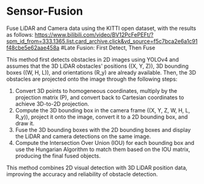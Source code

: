 # Sensor-Fusion
Fuse LiDAR and Camera data using the KITTI open dataset, with the results as follows:
https://www.bilibili.com/video/BV12PcFePEFt/?spm_id_from=333.1365.list.card_archive.click&vd_source=f5c7bca2e6a1c91f48cbe5e62aae458a
#Late Fusion: First Detect, Then Fuse

This method first detects obstacles in 2D images using YOLOv4 and assumes that the 3D LiDAR obstacles' positions \((X, Y, Z)\), 3D bounding boxes \((W, H, L)\), and orientations \(R_y\) are already available. Then, the 3D obstacles are projected onto the image through the following steps:  

1. Convert 3D points to homogeneous coordinates, multiply by the projection matrix \(P\), and convert back to Cartesian coordinates to achieve 3D-to-2D projection.  
2. Compute the 3D bounding box in the camera frame \((X, Y, Z, W, H, L, R_y)\), project it onto the image, convert it to a 2D bounding box, and draw it.  
3. Fuse the 3D bounding boxes with the 2D bounding boxes and display the LiDAR and camera detections on the same image.  
4. Compute the Intersection Over Union (IOU) for each bounding box and use the Hungarian Algorithm to match them based on the IOU matrix, producing the final fused objects.  

This method combines 2D visual detection with 3D LiDAR position data, improving the accuracy and reliability of obstacle detection.



